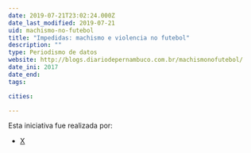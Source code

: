 ```yaml
---
date: 2019-07-21T23:02:24.000Z
date_last_modified: 2019-07-21
uid: machismo-no-futebol
title: "Impedidas: machismo e violencia no futebol"
description: ""
type: Periodismo de datos
website: http://blogs.diariodepernambuco.com.br/machismonofutebol/
date_ini: 2017
date_end: 
tags:

cities: 

---
```


Esta iniciativa fue realizada por:

- [X](/organizaciones/diario-de-pernambuco)
